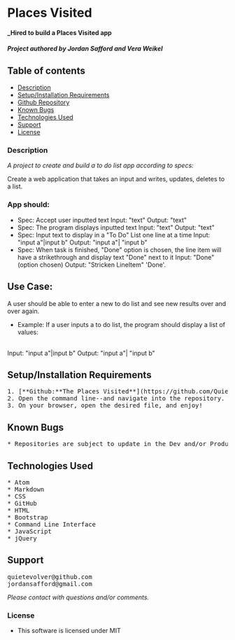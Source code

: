 # Places Visited

#### _Hired to build a Places Visited app

#### _Project authored by Jordan Safford and Vera Weikel_

## Table of contents
* [Description](#description)
* [Setup/Installation Requirements](#setup-installation-requirements)
* [Github Repository](#github-repository)
* [Known Bugs](#known-bugs)
* [Technologies Used](#technologies-used)
* [Support](#support)
* [License](#license)


### Description
_A project to create and build a to do list app according to specs:_

Create a web application that takes an input and writes, updates, deletes to a list.


### App should:
- Spec: Accept user inputted text
Input: "text"
Output: "text"
- Spec: The program displays inputted text
Input: "text"
Output: "text"
- Spec: Input text to display in a "To Do" List one line at a time
Input: "input a"|input b"
Output: "input a"| "input b"
- Spec: When task is finished, "Done" option is chosen, the line item will have a strikethrough and display text "Done" next to it
Input: "Done" (option chosen)
Output: "Stricken LineItem" 'Done'.

## Use Case:
A user should be able to enter a new to do list and see new results over and over again.

- Example: If a user inputs a to do list, the program should display a list of values:
<br/>
Input: "input a"|input b"
Output: "input a"| "input b"


## Setup/Installation Requirements
<pre>
1. [**Github:**The Places Visited**](https://github.com/QuietEvolver/the-places-visited.git)
2. Open the command line--and navigate into the repository.
3. On your browser, open the desired file, and enjoy!
</pre>

## Known Bugs
<pre>
* Repositories are subject to update in the Dev and/or Production process.
</pre>

## Technologies Used
<pre>
* Atom
* Markdown
* CSS
* GitHub
* HTML
* Bootstrap
* Command Line Interface
* JavaScript
* jQuery
</pre>

## Support
<pre>
quietevolver@github.com
jordansafford@gmail.com
</pre>
_Please contact with questions and/or comments._

### License

* This software is licensed under MIT
